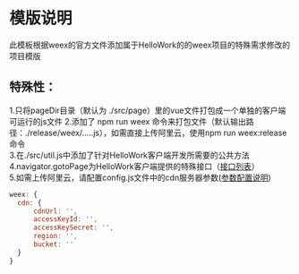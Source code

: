 # 模版说明  
此模板根据weex的官方文件添加属于HelloWork的的weex项目的特殊需求修改的项目模版  
##  特殊性：  
1.只将pageDir目录（默认为 ./src/page）里的vue文件打包成一个单独的客户端可运行的js文件
2.添加了 npm run weex 命令来打包文件（默认输出路径：./release/weex/.....js），如需直接上传阿里云，使用npm run weex:release命令  
3.在./src/util.js中添加了针对HelloWork客户端开发所需要的公共方法  
4.navigator.gotoPage为HelloWork客户端提供的特殊接口（[接口列表](https://www.tapd.cn/20331431/markdown_wikis/#1120331431001000852)）  
5.如需上传阿里云，请配置config.js文件中的cdn服务器参数([参数配置说明](https://npm.taobao.org/package/aliyunoss-webpack-plugin))  
```javascript
weex: {
  cdn: {
      cdnUrl: '',
      accessKeyId: '',
      accessKeySecret: '',
      region: '',
      bucket: ''
  }
}
```
